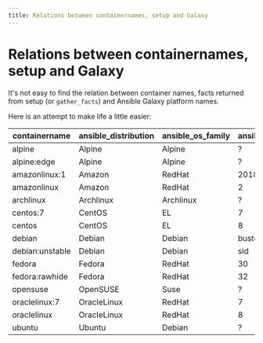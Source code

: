 ```yaml
---
title: Relations between containernames, setup and Galaxy
---
```


# Relations between containernames, setup and Galaxy

It's not easy to find the relation between container names, facts returned from setup (or `gather_facts`) and Ansible Galaxy platform names.

Here is an attempt to make life a little easier:

|containername  |ansible_distribution|ansible_os_family|ansible_distribution_major_version|galaxy_platform|galaxy_version|
|---------------|--------------------|-----------------|----------------------------------|---------------|--------------|
|alpine         |Alpine              |Alpine           |?                                 |Alpine         |all           |
|alpine:edge    |Alpine              |Alpine           |?                                 |Alpine         |all           |
|amazonlinux:1  |Amazon              |RedHat           |2018                              |Amazon         |2018.03       |
|amazonlinux    |Amazon              |RedHat           |2                                 |Amazon         |Candidate     |
|archlinux      |Archlinux           |Archlinux        |?                                 |ArchLinux      |all           |
|centos:7       |CentOS              |EL               |7                                 |EL             |7             |
|centos         |CentOS              |EL               |8                                 |EL             |8             |
|debian         |Debian              |Debian           |buster                            |Debian         |buster        |
|debian:unstable|Debian              |Debian           |sid                               |Debian         |sid           |
|fedora         |Fedora              |RedHat           |30                                |Fedora         |30            |
|fedora:rawhide |Fedora              |RedHat           |32                                |Fedora         |all           |
|opensuse       |OpenSUSE            |Suse             |?                                 |opensuse       |all           |
|oraclelinux:7  |OracleLinux         |RedHat           |7                                 |EL             |7             |
|oraclelinux    |OracleLinux         |RedHat           |8                                 |EL             |7             |
|ubuntu         |Ubuntu              |Debian           |?                                 |Ubuntu         |bionic        |

